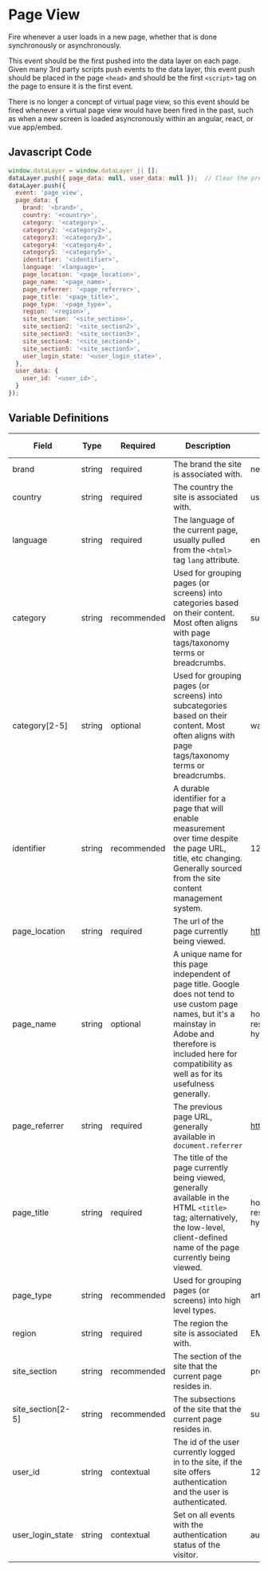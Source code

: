 # Page View

Fire whenever a user loads in a new page, whether that is done synchronously or asynchronously.

This event should be the first pushed into the data layer on each page. Given many 3rd party scripts push events to the data layer, this event push should be placed in the page `<head>` and should be the first `<script>` tag on the page to ensure it is the first event.

There is no longer a concept of virtual page view, so this event should be fired whenever a virtual page view would have been fired in the past, such as when a new screen is loaded asyncronously within an angular, react, or vue app/embed.

## Javascript Code

```js
window.dataLayer = window.dataLayer || [];
dataLayer.push({ page_data: null, user_data: null });  // Clear the previous attributes.
dataLayer.push({
  event: 'page_view',
  page_data: {
    brand: '<brand>',
    country: '<country>',
    category: '<category>',
    category2: '<category2>',
    category3: '<category3>',
    category4: '<category4>',
    category5: '<category5>',
    identifier: '<identifier>',
    language: '<language>',
    page_location: '<page_location>',
    page_name: '<page_name>',
    page_referrer: '<page_referrer>',
    page_title: '<page_title>',
    page_type: '<page_type>',
    region: '<region>',
    site_section: '<site_section>',
    site_section2: '<site_section2>',
    site_section3: '<site_section3>',
    site_section4: '<site_section4>',
    site_section5: '<site_section5>',
    user_login_state: '<user_login_state>',
  },
  user_data: {
    user_id: '<user_id>',
  }
});
```

## Variable Definitions

|Field|Type|Required|Description|Example|Pattern|Min Length|Max Length|Minimum|Maximum|Multiple Of|
| --- | --- | --- | --- | --- | --- | --- | --- | --- | --- | --- |
|brand|string|required|The brand the site is associated with.|neutrogena|
|country|string|required|The country the site is associated with.|us|
|language|string|required|The language of the current page, usually pulled from the `<html>` tag `lang` attribute.|en|
|category|string|recommended|Used for grouping pages (or screens) into categories based on their content. Most often aligns with page tags/taxonomy terms or breadcrumbs.|sun protection|
|category[2-5]|string|optional|Used for grouping pages (or screens) into subcategories based on their content. Most often aligns with page tags/taxonomy terms or breadcrumbs.|waterproof|
|identifier|string|recommended|A durable identifier for a page that will enable measurement over time despite the page URL, title, etc changing. Generally sourced from the site content management system.|12345|
|page_location|string|required|The url of the page currently being viewed.|https://www.neutrogena.com|
|page_name|string|optional|A unique name for this page independent of page title. Google does not tend to use custom page names, but it's a mainstay in Adobe and therefore is included here for compatibility as well as for its usefulness generally.|homepage,search results,product:neutrogena hydro boost gel|
|page_referrer|string|required|The previous page URL, generally available in `document.referrer`|https://www.neutrogena.com|
|page_title|string|required|The title of the page currently being viewed, generally available in the HTML `<title>` tag; alternatively, the low-level, client-defined name of the page currently being viewed.|homepage,search results,product:neutrogena hydro boost gel|
|page_type|string|recommended|Used for grouping pages (or screens) into high level types.|article,blog,homepage,product|
|region|string|required|The region the site is associated with.|EMEA|
|site_section|string|recommended|The section of the site that the current page resides in.|products|
|site_section[2-5]|string|recommended|The subsections of the site that the current page resides in.|sun protection products|
|user_id|string|contextual|The id of the user currently logged in to the site, if the site offers authentication and the user is authenticated.|123456|
|user_login_state|string|contextual|Set on all events with the authentication status of the visitor.|authenticated, anonymous|
